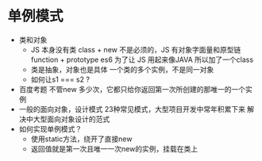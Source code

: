 # 单例模式

- 类和对象
    - JS 本身没有类
    class + new 不是必须的，JS 有对象字面量和原型链
    function + prototype
    es6 为了让 JS 用起来像JAVA 所以加了一个class
    - 类是抽象，对象也是具体
        一个类的多个实例，不是同一对象
    - 如何让s1 === s2 ?
- 百度考题
    不管new 多少次，它都只给你返回第一次所创建的那唯一的一个实例
- 一般的面向对象，设计模式 23种常见模式，大型项目开发中常年积累下来
    解决中大型面向对象设计的范式
- 如何实现单例模式？
    - 使用static方法，绕开了直接new
    - 返回值就是第一次且唯一一次new的实例，挂载在类上